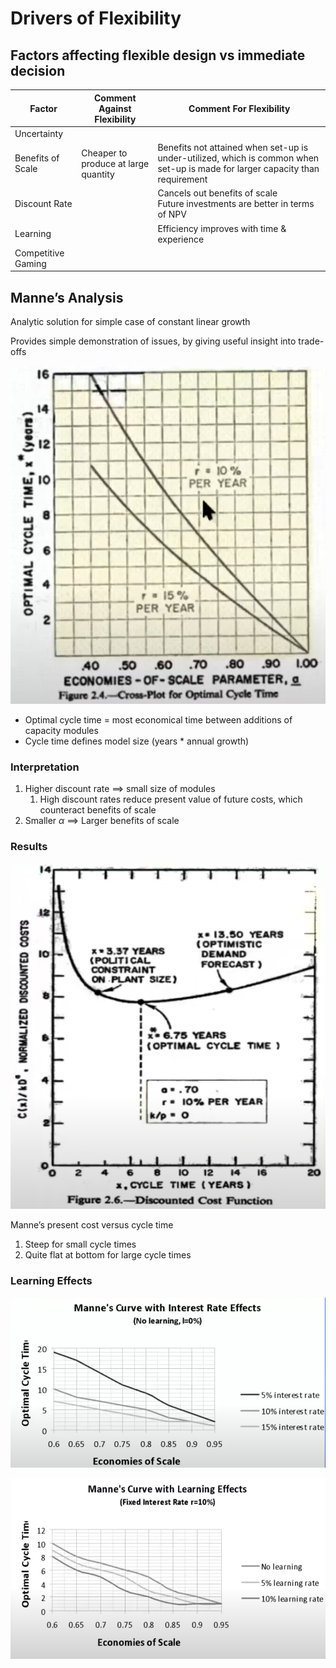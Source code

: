 # Drivers of Flexibility

## Factors affecting flexible design vs immediate decision

| Factor             | Comment Against Flexibility          | Comment For Flexibility                                      |
| ------------------ | ------------------------------------ | ------------------------------------------------------------ |
| Uncertainty        |                                      |                                                              |
| Benefits of Scale  | Cheaper to produce at large quantity | Benefits not attained when set-up is under-utilized, which is common when set-up is made for larger capacity than requirement |
| Discount Rate      |                                      | Cancels out benefits of scale<br />Future investments are better in terms of NPV |
| Learning           |                                      | Efficiency improves with time & experience                   |
| Competitive Gaming |                                      |                                                              |

## Manne’s Analysis

Analytic solution for simple case of constant linear growth

Provides simple demonstration of issues, by giving useful insight into trade-offs

![image-20240128141302941](./assets/image-20240128141302941.png)

- Optimal cycle time = most economical time between additions of capacity modules
- Cycle time defines model size (years * annual growth)

### Interpretation

1. Higher discount rate $\implies$ small size of modules
   1. High discount rates reduce present value of future costs, which counteract benefits of scale
2. Smaller $\alpha$ $\implies$ Larger benefits of scale

### Results

![image-20240128141231808](./assets/image-20240128141231808.png)

Manne’s present cost versus cycle time

1. Steep for small cycle times
2. Quite flat at bottom for large cycle times

### Learning Effects

![image-20240128141208139](./assets/image-20240128141208139.png)

![image-20240128141824095](./assets/image-20240128141824095.png)
